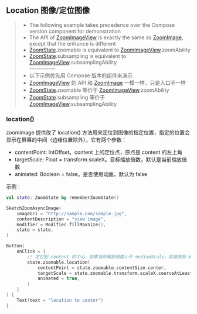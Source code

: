 ## Location 图像/定位图像

> * The following example takes precedence over the Compose version component for demonstration
> * The API of [ZoomImageView] is exactly the same as [ZoomImage], except that the entrance is
    different
> * [ZoomState].zoomable is equivalent to [ZoomImageView].zoomAbility
> * [ZoomState].subsampling is equivalent to [ZoomImageView].subsamplingAbility
    <br>-----------</br>
> * 以下示例优先用 Compose 版本的组件来演示
> * [ZoomImageView] 的 API 和 [ZoomImage] 一模一样，只是入口不一样
> * [ZoomState].zoomable 等价于 [ZoomImageView].zoomAbility
> * [ZoomState].subsampling 等价于 [ZoomImageView].subsamplingAbility

### location()

zoomimage 提供改了 location() 方法用来定位到图像的指定位置，指定的位置会显示在屏幕的中间（边缘位置除外），它有两个参数：

* contentPoint: IntOffset。content 上的定位点，原点是 content 的左上角
* targetScale: Float = transform.scaleX。目标缩放倍数，默认是当前缩放倍数
* animated: Boolean = false。是否使用动画，默认为 false

示例：

```kotlin
val state: ZoomState by rememberZoomState()

SketchZoomAsyncImage(
    imageUri = "http://sample.com/sample.jpg",
    contentDescription = "view image",
    modifier = Modifier.fillMaxSize(),
    state = state,
)

Button(
    onClick = {
        // 定位到 content 的中心，如果当前缩放倍数小于 mediumScale，就缩放到 mediumScale
        state.zoomable.location(
            contentPoint = state.zoomable.contentSize.center,
            targetScale = state.zoomable.transform.scaleX.coerceAtLeast(state.zoomable.mediumScale),
            animated = true,
        )
    }
) {
    Text(text = "location to center")
}
```

[ZoomImageView]: ../../zoomimage-view/src/main/java/com/github/panpf/zoomimage/ZoomImageView.kt

[ZoomImage]: ../../zoomimage-compose/src/main/java/com/github/panpf/zoomimage/ZoomImage.kt

[ZoomState]: ../../zoomimage-compose/src/main/java/com/github/panpf/zoomimage/compose/ZoomState.kt